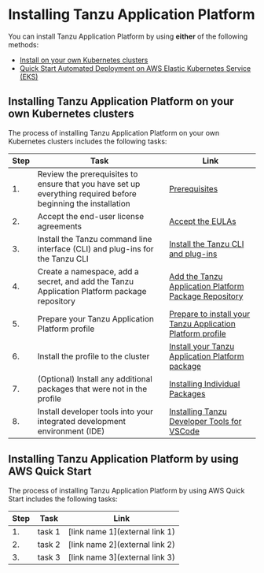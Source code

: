 # Installing Tanzu Application Platform

You can install Tanzu Application Platform by using **either** of the following methods:

- [Install on your own Kubernetes clusters](#install-own-cluster)
- [Quick Start Automated Deployment on AWS Elastic Kubernetes Service (EKS)](#install-aws)

## <a id='install-own-cluster'></a>Installing Tanzu Application Platform on your own Kubernetes clusters

The process of installing Tanzu Application Platform on your own Kubernetes clusters includes the following tasks:

|Step|Task|Link|
|----|----|----|
|1.| Review the prerequisites to ensure that you have set up everything required before beginning the installation |[Prerequisites](prerequisites.html)|
|2.| Accept the end-user license agreements |[Accept the EULAs](install-tanzu-cli.html)|
|3.| Install the Tanzu command line interface (CLI) and plug-ins for the Tanzu CLI |[Install the Tanzu CLI and plug-ins](install-tanzu-cli.html#cli-and-plugin)|
|4.| Create a namespace, add a secret, and add the Tanzu Application Platform package repository |[Add the Tanzu Application Platform Package Repository](install.html#add-package-repositories)|
|5.| Prepare your Tanzu Application Platform profile |[Prepare to install your Tanzu Application Platform profile](install.html#install-profile)|
|6.| Install the profile to the cluster |[Install your Tanzu Application Platform package](install.html#install-package)|
|7.| (Optional) Install any additional packages that were not in the profile |[Installing Individual Packages](install-components.html)|
|8.| Install developer tools into your integrated development environment (IDE) | [Installing Tanzu Developer Tools for VSCode](vscode-extension/installation.html)

## <a id='install-aws'></a>Installing Tanzu Application Platform by using AWS Quick Start

The process of installing Tanzu Application Platform by using AWS Quick Start includes the following tasks:

|Step|Task|Link|
|----|----|----|
|1.| task 1 |[link name 1](external link 1)|
|2.| task 2 |[link name 2](external link 2)|
|3.| task 3 |[link name 3](external link 3)|
